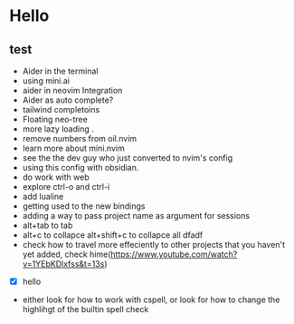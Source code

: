 # Hello
## test

- Aider in the terminal
- using mini.ai
- aider in neovim Integration
- Aider as auto complete?
- tailwind completoins
- Floating neo-tree
- more lazy loading .
- remove numbers from oil.nvim
- learn more about mini.nvim
- see the the dev guy who just converted to nvim's config
- using this config with obsidian. 
- do work with web
- explore ctrl-o and ctrl-i
- add lualine
- getting used to the new bindings
- adding a way to pass project name as argument for sessions
- alt+tab to tab
- alt+c to collapce alt+shift+c to collapce all
dfadf
- check how to travel more effeciently to other projects that you haven't yet added, check hime(https://www.youtube.com/watch?v=1YEbKDlxfss&t=13s)
- [x] hello
- either look for how to work with cspell, or look for how to change the highlihgt of the builtin spell check
